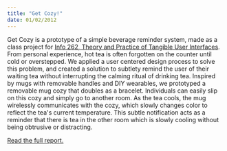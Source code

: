 ```yaml
--- 
title: "Get Cozy!"
date: 01/02/2012
---
```


Get Cozy is a prototype of a simple beverage reminder system, made as a class project for [Info 262, Theory and Practice of Tangible User Interfaces](http://www.ischool.berkeley.edu/courses/262). From personal experience, hot tea is often forgotten on the counter until cold or overstepped. We applied a user centered design process to solve this problem, and created a solution to subtlety remind the user of their waiting tea without interrupting the calming ritual of drinking tea. Inspired by mugs with removable handles and DIY wearables, we prototyped a removable mug cozy that doubles as a bracelet. Individuals can easily slip on this cozy and simply go to another room. As the tea cools, the mug wirelessly communicates with the cozy, which slowly changes color to reflect the tea's current temperature. This subtle notification acts as a reminder that there is tea in the other room which is slowly cooling without being obtrusive or distracting.

[Read the full report.](GetCozy_final.pdf "Get Cozy")
